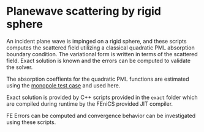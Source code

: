 # Planewave scattering by rigid sphere

An incident plane wave is impinged on a rigid sphere, and these scripts computes the scattered field
utilizing a classical quadratic PML absorption boundary condition. The variational form is written 
in terms of the scattered field. Exact solution is known and the errors can be computed to validate
the solver.

The absorption coeffients for the quadratic PML functions are estimated using the 
[monopole test case](source/01_fem_convergence_check/monopole_sphere_classical_PML) and used here.

Exact solution is provided by C++ scripts provided in the `exact` folder which are compiled during 
runtime by the FEniCS provided JIT compiler. 

FE Errors can be computed and convergence behavior can be investigated using these scripts.